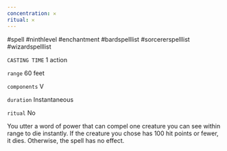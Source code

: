 ```yaml
---
concentration: 𐄂
ritual: 𐄂
---
```

#spell #ninthlevel #enchantment #bardspelllist #sorcererspelllist #wizardspelllist

`CASTING TIME`
1 action

`range`
60 feet

`components`
V

`duration`
Instantaneous

`ritual`
No

You utter a word of power that can compel one creature you can see within range to die instantly. If the creature you chose has 100 hit points or fewer, it dies. Otherwise, the spell has no effect.